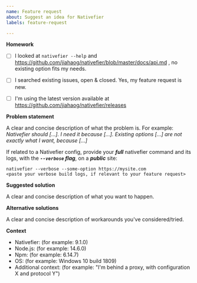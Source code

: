 ```yaml
---
name: Feature request
about: Suggest an idea for Nativefier
labels: feature-request

---
```


<!-- Help us help you, and take the time to fill this information 🙂.
An incomprehensible feature request is a useless feature request.

==============================================================
INCOMPREHENSIBLE / INCOMPLETE FEATURE REQUESTS WILL BE CLOSED.
==============================================================
-->

**Homework**

- [ ] I looked at `nativefier --help` and https://github.com/jiahaog/nativefier/blob/master/docs/api.md , no existing option fits my needs.
- [ ] I searched existing issues, open & closed. Yes, my feature request is new.
- [ ] I'm using the latest version available at https://github.com/jiahaog/nativefier/releases


**Problem statement**

A clear and concise description of what the problem is. For example: *Nativefier should [...]. I need it because [...]. Existing options [...] are not exactly what I want, because [...]*

If related to a Nativefier config, provide your ***full*** nativefier command and its logs, with the ***`--verbose` flag***, on a ***public*** site:

```
nativefier --verbose --some-option https://mysite.com
<paste your verbose build logs, if relevant to your feature request>
```

**Suggested solution**

A clear and concise description of what you want to happen.


**Alternative solutions**

A clear and concise description of workarounds you've considered/tried.


**Context**

 - Nativefier: (for example: 9.1.0)
 - Node.js: (for example: 14.6.0)
 - Npm: (for example: 6.14.7)
 - OS: (for example: Windows 10 build 1809)
 - Additional context: (for example: "I'm behind a proxy, with configuration X and protocol Y")
